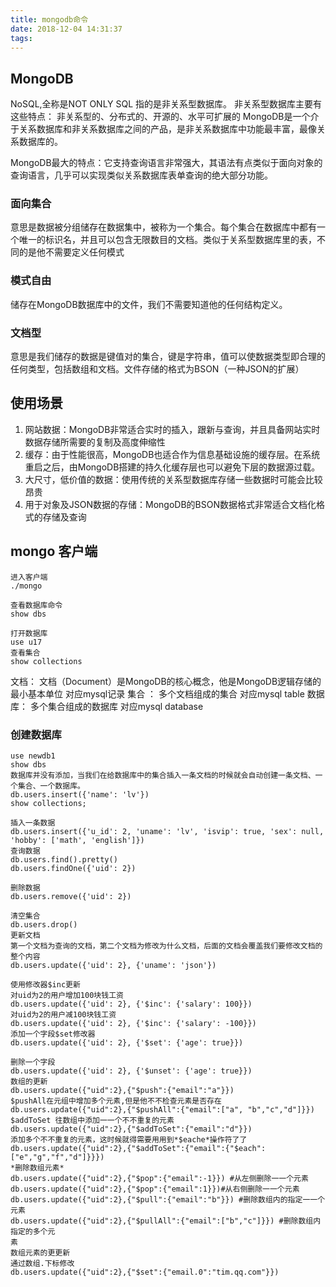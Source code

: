 ```yaml
---
title: mongodb命令
date: 2018-12-04 14:31:37
tags:
---
```


## MongoDB

NoSQL,全称是NOT ONLY SQL 指的是非关系型数据库。
非关系型数据库主要有这些特点： 非关系型的、分布式的、开源的、水平可扩展的
MongoDB是一个介于关系数据库和非关系数据库之间的产品，是非关系数据库中功能最丰富，最像关系数据库的。

MongoDB最大的特点：它支持查询语言非常强大，其语法有点类似于面向对象的查询语言，几乎可以实现类似关系数据库表单查询的绝大部分功能。

### 面向集合
意思是数据被分组储存在数据集中，被称为一个集合。每个集合在数据库中都有一个唯一的标识名，并且可以包含无限数目的文档。类似于关系型数据库里的表，不同的是他不需要定义任何模式

### 模式自由
储存在MongoDB数据库中的文件，我们不需要知道他的任何结构定义。

### 文档型 
意思是我们储存的数据是键值对的集合，键是字符串，值可以使数据类型即合理的任何类型，包括数组和文档。文件存储的格式为BSON（一种JSON的扩展）

## 使用场景
1. 网站数据：MongoDB非常适合实时的插入，跟新与查询，并且具备网站实时数据存储所需要的复制及高度伸缩性
2. 缓存：由于性能很高，MongoDB也适合作为信息基础设施的缓存层。在系统重启之后，由MongoDB搭建的持久化缓存层也可以避免下层的数据源过载。
3. 大尺寸，低价值的数据：使用传统的关系型数据库存储一些数据时可能会比较昂贵
4. 用于对象及JSON数据的存储：MongoDB的BSON数据格式非常适合文档化格式的存储及查询

## mongo 客户端
```
进入客户端
./mongo

查看数据库命令
show dbs

打开数据库
use u17
查看集合
show collections
```
文档： 文档（Document）是MongoDB的核心概念，他是MongoDB逻辑存储的最小基本单位 对应mysql记录
集合 ： 多个文档组成的集合     对应mysql table
数据库： 多个集合组成的数据库  对应mysql database

### 创建数据库
```
use newdb1
show dbs
数据库并没有添加，当我们在给数据库中的集合插入一条文档的时候就会自动创建一条文档、一个集合、一个数据库。
db.users.insert({'name': 'lv'})
show collections;

插入一条数据
db.users.insert({'u_id': 2, 'uname': 'lv', 'isvip': true, 'sex': null, 'hobby': ['math', 'english']})
查询数据
db.users.find().pretty()
db.users.findOne({'uid': 2})

删除数据
db.users.remove({'uid': 2})

清空集合
db.users.drop()
更新文档
第一个文档为查询的文档，第二个文档为修改为什么文档，后面的文档会覆盖我们要修改文档的整个内容
db.users.update({'uid': 2}, {'uname': 'json'})

使用修改器$inc更新
对uid为2的用户增加100块钱工资
db.users.update({'uid': 2}, {'$inc': {'salary': 100}})
对uid为2的用户减100块钱工资
db.users.update({'uid': 2}, {'$inc': {'salary': -100}})
添加一个字段$set修改器
db.users.update({'uid': 2}, {'$set': {'age': true}})

删除一个字段
db.users.update({'uid': 2}, {'$unset': {'age': true}})
数组的更新
db.users.update({"uid":2},{"$push":{"email":"a"}})
$pushAll在元组中增加多个元素,但是他不不检查元素是否存在
db.users.update({"uid":2},{"$pushAll":{"email":["a", "b","c","d"]}})
$addToSet 往数组中添加⼀一个不不重复的元素
db.users.update({"uid":2},{"$addToSet":{"email":"d"}})
添加多个不不重复的元素，这时候就得需要⽤用到*$eache*操作符了了
db.users.update({"uid":2},{"$addToSet":{"email":{"$each":["e","g","f","d"]}}})
*删除数组元素*
db.users.update({"uid":2},{"$pop":{"email":-1}}) #从左侧删除⼀一个元素
db.users.update({"uid":2},{"$pop":{"email":1}})#从右侧删除⼀一个元素
db.users.update({"uid":2},{"$pull":{"email":"b"}}) #删除数组内的指定⼀一个元素
db.users.update({"uid":2},{"$pullAll":{"email":["b","c"]}}) #删除数组内指定的多个元
素
数组元素的更更新
通过数组.下标修改
db.users.update({"uid":2},{"$set":{"email.0":"tim.qq.com"}})



















```